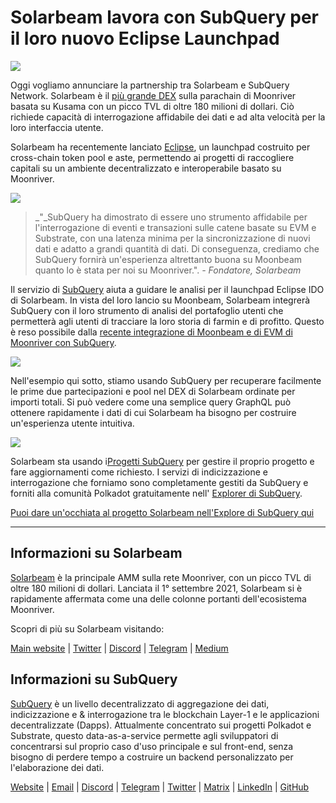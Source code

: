# Solarbeam lavora con SubQuery per il loro nuovo Eclipse Launchpad

![](https://miro.medium.com/max/1400/1*ZG9NqT9GIXax5SBpNn5ipg.png)

Oggi vogliamo annunciare la partnership tra Solarbeam e SubQuery Network. Solarbeam è il [più grande DEX](https://defillama.com/chain/Moonriver) sulla parachain di Moonriver basata su Kusama con un picco TVL di oltre 180 milioni di dollari. Ciò richiede capacità di interrogazione affidabile dei dati e ad alta velocità per la loro interfaccia utente.

Solarbeam ha recentemente lanciato [Eclipse](https://app.solarbeam.io/eclipse), un launchpad costruito per cross-chain token pool e aste, permettendo ai progetti di raccogliere capitali su un ambiente decentralizzato e interoperabile basato su Moonriver.

![](https://miro.medium.com/max/1400/1*IbRN8EnymWvqvh0sx_PNKw.png)

> _"_SubQuery ha dimostrato di essere uno strumento affidabile per l'interrogazione di eventi e transazioni sulle catene basate su EVM e Substrate, con una latenza minima per la sincronizzazione di nuovi dati e adatto a grandi quantità di dati. Di conseguenza, crediamo che SubQuery fornirà un'esperienza altrettanto buona su Moonbeam quanto lo è stata per noi su Moonriver.". _- Fondatore, Solarbeam_

Il servizio di [SubQuery](https://subquery.network/) aiuta a guidare le analisi per il launchpad Eclipse IDO di Solarbeam. In vista del loro lancio su Moonbeam, Solarbeam integrerà SubQuery con il loro strumento di analisi del portafoglio utenti che permetterà agli utenti di tracciare la loro storia di farmin e di profitto. Questo è reso possibile dalla [recente integrazione di Moonbeam e di EVM di Moonriver con SubQuery](https://subquery.medium.com/subquery-adds-ethereum-virtual-machine-evm-functionality-in-integration-with-moonbeam-and-ddbcdf0fd8ff).

![](https://miro.medium.com/max/1400/1*6_iO6tLt4RxxMvs8u-F_Bg.png)

Nell'esempio qui sotto, stiamo usando SubQuery per recuperare facilmente le prime due partecipazioni e pool nel DEX di Solarbeam ordinate per importi totali. Si può vedere come una semplice query GraphQL può ottenere rapidamente i dati di cui Solarbeam ha bisogno per costruire un'esperienza utente intuitiva.

![](https://miro.medium.com/max/1400/1*5iCwSaU96UtDMFA1MruRlA.png)

Solarbeam sta usando i[Progetti SubQuery](https://project.subquery.network/) per gestire il proprio progetto e fare aggiornamenti come richiesto. I servizi di indicizzazione e interrogazione che forniamo sono completamente gestiti da SubQuery e forniti alla comunità Polkadot gratuitamente nell' [Explorer di SubQuery](https://explorer.subquery.network/).

[Puoi dare un'occhiata al progetto Solarbeam nell'Explore di SubQuery qui](https://explorer.subquery.network/subquery/csntest/eclipse)

---

## Informazioni su Solarbeam

[Solarbeam](https://solarbeam.io/) è la principale AMM sulla rete Moonriver, con un picco TVL di oltre 180 milioni di dollari. Lanciata il 1° settembre 2021, Solarbeam si è rapidamente affermata come una delle colonne portanti dell'ecosistema Moonriver.

Scopri di più su Solarbeam visitando:

[Main website](https://solarbeam.io/exchange/swap) | [Twitter](https://twitter.com/solarbeamio) | [Discord](http://discord.gg/rK4AjZXuwf) | [Telegram](http://t.me/solarbeamio) | [Medium](https://solarbeam.medium.com/)

## Informazioni su SubQuery

[SubQuery](https://subquery.network/) è un livello decentralizzato di aggregazione dei dati, indicizzazione e & interrogazione tra le blockchain Layer-1 e le applicazioni decentralizzate (Dapps). Attualmente concentrato sui progetti Polkadot e Substrate, questo data-as-a-service permette agli sviluppatori di concentrarsi sul proprio caso d'uso principale e sul front-end, senza bisogno di perdere tempo a costruire un backend personalizzato per l'elaborazione dei dati.

[Website](https://subquery.network/) | [Email](mailto:hello@subquery.network) | [Discord](https://discord.com/invite/78zg8aBSMG) | [Telegram](https://t.me/subquerynetwork) | [Twitter](https://twitter.com/subquerynetwork) | [Matrix](https://matrix.to/#/#subquery:matrix.org) | [LinkedIn](https://www.linkedin.com/company/subquery) | [GitHub](https://github.com/subquery)
